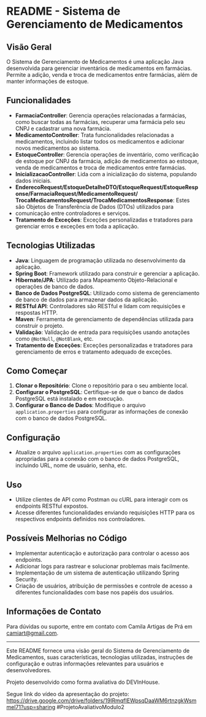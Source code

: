 # README - Sistema de Gerenciamento de Medicamentos

## Visão Geral
O Sistema de Gerenciamento de Medicamentos é uma aplicação Java desenvolvida para gerenciar inventários de medicamentos
em farmácias. Permite a adição, venda e troca de medicamentos entre farmácias, além de manter informações de estoque.

## Funcionalidades
- **FarmaciaController**: Gerencia operações relacionadas a farmácias, como buscar todas as farmácias, recuperar uma 
farmácia pelo seu CNPJ e cadastrar uma nova farmácia.
- **MedicamentoController**: Trata funcionalidades relacionadas a medicamentos, incluindo listar todos os medicamentos 
e adicionar novos medicamentos ao sistema.
- **EstoqueController**: Gerencia operações de inventário, como verificação de estoque por CNPJ da farmácia, adição de 
medicamentos ao estoque, venda de medicamentos e troca de medicamentos entre farmácias.
- **InicializacaoController**: Lida com a inicialização do sistema, populando dados iniciais.
- **EnderecoRequest/EstoqueDetalheDTO/EstoqueRequest/EstoqueResponse/FarmaciaRequest/MedicamentoRequest/
TrocaMedicamentosRequest/TrocaMedicamentosResponse**: Estes são Objetos de Transferência de Dados (DTOs) utilizados para
- comunicação entre controladores e serviços.
- **Tratamento de Exceções**: Exceções personalizadas e tratadores para gerenciar erros e exceções em toda a aplicação.

## Tecnologias Utilizadas
- **Java**: Linguagem de programação utilizada no desenvolvimento da aplicação.
- **Spring Boot**: Framework utilizado para construir e gerenciar a aplicação.
- **Hibernate/JPA**: Utilizado para Mapeamento Objeto-Relacional e operações de banco de dados.
- **Banco de Dados PostgreSQL**: Utilizado como sistema de gerenciamento de banco de dados para armazenar dados da 
aplicação.
- **RESTful API**: Controladores são RESTful e lidam com requisições e respostas HTTP.
- **Maven**: Ferramenta de gerenciamento de dependências utilizada para construir o projeto.
- **Validação**: Validação de entrada para requisições usando anotações como `@NotNull`, `@NotBlank`, etc.
- **Tratamento de Exceções**: Exceções personalizadas e tratadores para gerenciamento de erros e tratamento adequado 
de exceções.

## Como Começar
1. **Clonar o Repositório**: Clone o repositório para o seu ambiente local.
2. **Configurar o PostgreSQL**: Certifique-se de que o banco de dados PostgreSQL está instalado e em execução.
3. **Configurar o Banco de Dados**: Modifique o arquivo `application.properties` para configurar as informações de 
conexão com o banco de dados PostgreSQL.

## Configuração
- Atualize o arquivo `application.properties` com as configurações apropriadas para a conexão com o banco de dados
PostgreSQL, incluindo URL, nome de usuário, senha, etc.

## Uso
- Utilize clientes de API como Postman ou cURL para interagir com os endpoints RESTful expostos.
- Acesse diferentes funcionalidades enviando requisições HTTP para os respectivos endpoints definidos nos controladores.

## Possíveis Melhorias no Código

- Implementar autenticação e autorização para controlar o acesso aos endpoints.
- Adicionar logs para rastrear e solucionar problemas mais facilmente.
- Implementação de um sistema de autenticação utilizando Spring Security.
- Criação de usuários, atribuição de permissões e controle de acesso a diferentes funcionalidades com base nos papéis dos usuários.


## Informações de Contato
Para dúvidas ou suporte, entre em contato com Camila Artigas de Prá em camiart@gmail.com.

---

Este README fornece uma visão geral do Sistema de Gerenciamento de Medicamentos, suas características, tecnologias 
utilizadas, instruções de configuração e outras informações relevantes para usuários e desenvolvedores. 

Projeto desenvolvido como forma avaliativa do DEVInHouse.

Segue link do vídeo da apresentação do projeto:
https://drive.google.com/drive/folders/19IRmqfIEWpsqDaaWM6rtnzgkWsmmel71?usp=sharing
#ProjetoAvaliativoModulo2
